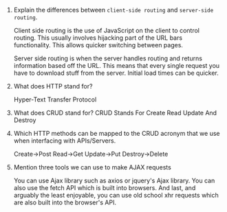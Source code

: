 1.  Explain the differences between `client-side routing` and `server-side routing`.

    Client side routing is the use of JavaScript on the client to control routing. This usually involves
    hijacking part of the URL bars functionality.  This allows quicker switching between pages.

    Server side routing is when the server handles routing and returns information based off the URL.
    This means that every single request you have to download stuff from the server. Initial load times
    can be quicker.

2.  What does HTTP stand for?

    Hyper-Text Transfer Protocol

3.  What does CRUD stand for?
    CRUD Stands For Create Read Update And Destroy

4.  Which HTTP methods can be mapped to the CRUD acronym that we use when interfacing with APIs/Servers.

    Create->Post
    Read->Get
    Update->Put
    Destroy->Delete

5.  Mention three tools we can use to make AJAX requests

    You can use Ajax library such as  axios or jquery's Ajax library. You can also use the fetch API which is built into browsers.
    And last, and arguably the least enjoyable, you can use old school xhr requests which are also built into the browser's API.